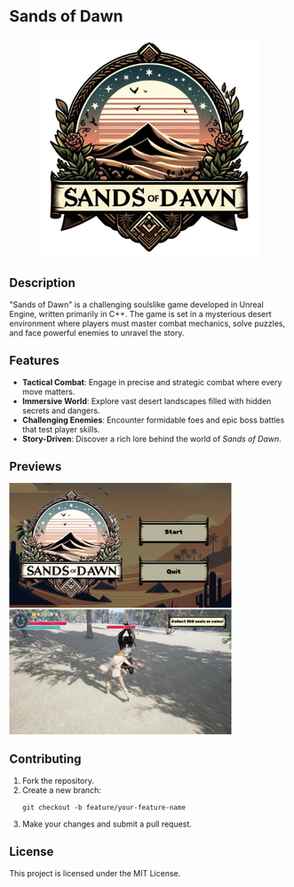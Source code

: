 # Sands of Dawn

<div align="center">
  <img src="Assets/Textures/GameLogo.png" alt="Logo" width="400"/>
</div>

## Description
"Sands of Dawn" is a challenging soulslike game developed in Unreal Engine, written primarily in C++. The game is set in a mysterious desert environment where players must master combat mechanics, solve puzzles, and face powerful enemies to unravel the story.

## Features
- **Tactical Combat**: Engage in precise and strategic combat where every move matters.
- **Immersive World**: Explore vast desert landscapes filled with hidden secrets and dangers.
- **Challenging Enemies**: Encounter formidable foes and epic boss battles that test player skills.
- **Story-Driven**: Discover a rich lore behind the world of *Sands of Dawn*.

## Previews
  <img src="https://github.com/BonaAndrea/BonaAndrea.github.io/blob/master/images/sands-of-dawn/2.jpg" alt="Image1" width="400"/>
    <img src="https://github.com/BonaAndrea/BonaAndrea.github.io/blob/master/images/sands-of-dawn/7.png" alt="Image2" width="400"/>

## Contributing
1. Fork the repository.
2. Create a new branch:
    ```
    git checkout -b feature/your-feature-name
    ```
3. Make your changes and submit a pull request.

## License
This project is licensed under the MIT License.

